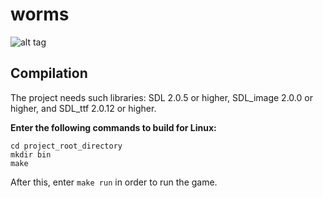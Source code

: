 # worms

![alt tag](https://github.com/jangolare/worms/blob/master/res/example.png)

## Compilation

The project needs such libraries: SDL 2.0.5 or higher, SDL\_image 2.0.0 or higher, and SDL\_ttf 2.0.12 or higher.

**Enter the following commands to build for Linux:**
```
cd project_root_directory
mkdir bin
make
```

After this, enter `make run` in order to run the game.


